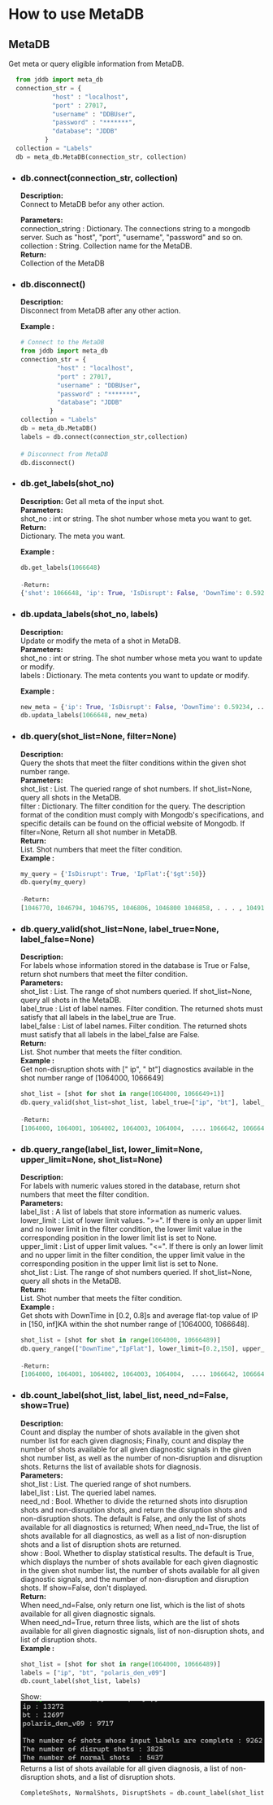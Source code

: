 # How to use MetaDB  
## **MetaDB**
  Get meta or query eligible information from MetaDB.
  ```python
    from jddb import meta_db
    connection_str = {
              "host" : "localhost",
              "port" : 27017,
              "username" : "DDBUser",
              "password" : "*******",
              "database": "JDDB"
            }
    collection = "Labels"
    db = meta_db.MetaDB(connection_str, collection)                  
  ```
- ### **db.connect(connection_str, collection)**
    **Description:**  
      Connect to MetaDB befor any other action.  

    **Parameters:**  
      connection_string : Dictionary. The connections string to a mongodb server. Such as "host", "port", "username", "password" and so on.  
      collection : String. Collection name for the MetaDB.  
    **Return:**  
      Collection of the MetaDB
    
- ### **db.disconnect()**
    **Description:**  
      Disconnect from MetaDB after any other action.

    **Example :**
    ```python
    # Connect to the MetaDB
    from jddb import meta_db
    connection_str = {
              "host" : "localhost",
              "port" : 27017,
              "username" : "DDBUser",
              "password" : "*******",
              "database": "JDDB"
            }
    collection = "Labels"
    db = meta_db.MetaDB()
    labels = db.connect(connection_str,collection)

    # Disconnect from MetaDB
    db.disconnect()
    ```
- ### **db.get_labels(shot_no)**  
  **Description:** 
    Get all meta of the input shot.   
  **Parameters:**  
    shot_no : int or string. The shot number whose meta you want to get.  
  **Return:**  
    Dictionary. The meta you want.

  **Example :**
    ```python
    db.get_labels(1066648)

    -Return:
    {'shot': 1066648, 'ip': True, 'IsDisrupt': False, 'DownTime': 0.5923408076837159, 'bt': True, ... 'MA_TOR1_R09': True}
    ```
- ### **db.updata_labels(shot_no, labels)**
  **Description:**  
    Update or modify the meta of a shot in MetaDB.  
  **Parameters:**  
    shot_no : int or string. The shot number whose meta you want to update or modify.  
    labels : Dictionary. The meta contents you want to update or modify. 

  **Example :**
    ```python
    new_meta = {'ip': True, 'IsDisrupt': False, 'DownTime': 0.59234, ...}
    db.updata_labels(1066648, new_meta)
    ```

- ### **db.query(shot_list=None, filter=None)**
  **Description:**  
    Query the shots that meet the filter conditions within the given shot number range.  
  **Parameters:**  
    shot_list : List. The queried range of shot numbers. If shot_list=None, query all shots in the MetaDB.  
    filter : Dictionary. The filter condition for the query. The description format of the condition must comply with Mongodb's specifications, and specific details can be found on the official website of Mongodb. If filter=None, Return all shot number in MetaDB.  
  **Return:**  
    List. Shot numbers that meet the filter condition.  
  **Example :**
    ```python
    my_query = {'IsDisrupt': True, 'IpFlat':{'$gt':50}}
    db.query(my_query)

    -Return:
    [1046770, 1046794, 1046795, 1046806, 1046800 1046858, . . . , 1049184, 1050467, 1052286, 1050560, 1052295]
    ```


- ### **db.query_valid(shot_list=None, label_true=None, label_false=None)**
  **Description:**  
    For labels whose information stored in the database is True or False, return shot numbers that meet the filter condition.  
  **Parameters:**  
    shot_list : List. The range of shot numbers queried. If shot_list=None, query all shots in the MetaDB.  
    label_true : List of label names. Filter condition. The returned shots must satisfy that all labels in the label_true are True.  
    label_false : List of label names. Filter condition. The returned shots must satisfy that all labels in the label_false are False.  
  **Return:**  
    List. Shot number that meets the filter condition.  
  **Example :**  
    Get non-disruption shots with [" ip", " bt"] diagnostics available in the shot number range of [1064000, 1066649]
    ```python
    shot_list = [shot for shot in range(1064000, 1066649+1)]
    db.query_valid(shot_list=shot_list, label_true=["ip", "bt"], label_false=["IsDisrupt"])

    -Return:
    [1064000, 1064001, 1064002, 1064003, 1064004,  .... 1066642, 1066643, 1066644, 1066646, 1066648]
    ```

- ### **db.query_range(label_list, lower_limit=None, upper_limit=None, shot_list=None)**  
  **Description:**  
    For labels with numeric values stored in the database, return shot numbers that meet the filter condition.  
  **Parameters:**  
    label_list : A list of labels that store information as numeric values.   
    lower_limit : List of lower limit values. ">=". If there is only an upper limit and no lower limit in the filter condition, the lower limit value in the corresponding position in the lower limit list is set to None.   
    upper_limit : List of upper limit values. "<=". If there is only an lower limit and no upper limit in the filter condition, the upper limit value in the corresponding position in the upper limit list is set to None.    
    shot_list : List. The range of shot numbers queried. If shot_list=None, query all shots in the MetaDB.    
  **Return:**  
    List. Shot number that meets the filter condition.  
  **Example :**  
    Get shots with DownTime in [0.2, 0.8]s and average flat-top value of IP in [150, inf]KA within the shot number range of [1064000, 1066648].
    ```python
    shot_list = [shot for shot in range(1064000, 10666489)]
    db.query_range(["DownTime","IpFlat"], lower_limit=[0.2,150], upper_limit=[0.8, None], shot_list=shot_list)

    -Return:
    [1064000, 1064001, 1064002, 1064003, 1064004,  .... 1066642, 1066643, 1066644, 1066646, 1066648]
    ```

- ### **db.count_label(shot_list, label_list, need_nd=False, show=True)**
  **Description:**   
    Count and display the number of shots available in the given shot number list for each given diagnosis; Finally, count and display the number of shots available for all given diagnostic signals in the given shot number list, as well as the number of non-disruption and disruption shots. Returns the list of available shots for diagnosis.  
  **Parameters:**  
    shot_list : List. The queried range of shot numbers.  
    label_list : List. The queried label names.  
    need_nd : Bool. Whether to divide the returned shots into disruption shots and non-disruption shots, and return the disruption shots and non-disruption shots. The default is False, and only the list of shots available for all diagnostics is returned; When need_nd=True, the list of shots available for all diagnostics, as well as a list of non-disruption shots and a list of disruption shots are returned.  
    show : Bool. Whether to display statistical results. The default is True, which displays the number of shots available for each given diagnostic in the given shot number list, the number of shots available for all given diagnostic signals, and the number of non-disruption and disruption shots. If show=False, don't displayed.    
  **Return:**  
    When need_nd=False, only return one list, which is the list of shots available for all given diagnostic signals.  
    When need_nd=True, return three lists, which are the list of shots available for all given diagnostic signals, list of non-disruption shots, and list of disruption shots.  
  **Example :**  
    ```python
    shot_list = [shot for shot in range(1064000, 10666489)]
    labels = ["ip", "bt", "polaris_den_v09"]
    db.count_label(shot_list, labels)
    ```
    Show:
    ![2](./plot/1.png)  
    Returns a list of shots available for all given diagnosis, a list of non-disruption shots, and a list of disruption shots.  
    ```python
    CompleteShots, NormalShots, DisruptShots = db.count_label(shot_list, labels, need_nd=True, show=False)
    ```